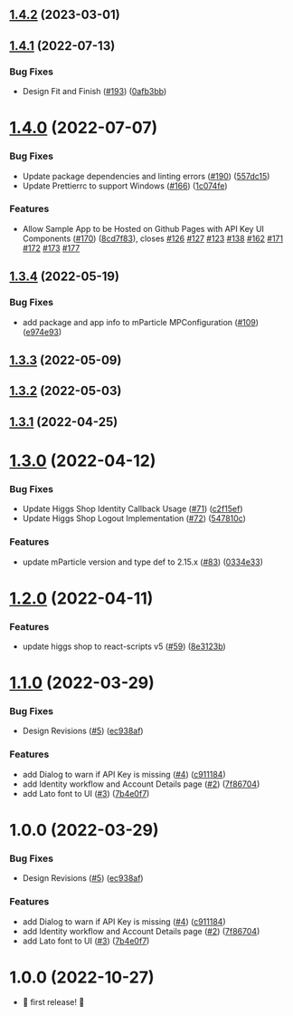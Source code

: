 ## [1.4.2](https://github.com/mParticle/mparticle-web-sample-apps/compare/v1.4.1...v1.4.2) (2023-03-01)

## [1.4.1](https://github.com/mParticle/mparticle-web-sample-apps/compare/v1.4.0...v1.4.1) (2022-07-13)


### Bug Fixes

* Design Fit and Finish ([#193](https://github.com/mParticle/mparticle-web-sample-apps/issues/193)) ([0afb3bb](https://github.com/mParticle/mparticle-web-sample-apps/commit/0afb3bbeea4bc9763149d986643f21a6b0015a80))

# [1.4.0](https://github.com/mParticle/mparticle-web-sample-apps/compare/v1.3.4...v1.4.0) (2022-07-07)


### Bug Fixes

* Update package dependencies and linting errors ([#190](https://github.com/mParticle/mparticle-web-sample-apps/issues/190)) ([557dc15](https://github.com/mParticle/mparticle-web-sample-apps/commit/557dc159ff7b6b37d0e469824ffa6a4ea9000b3a))
* Update Prettierrc to support Windows ([#166](https://github.com/mParticle/mparticle-web-sample-apps/issues/166)) ([1c074fe](https://github.com/mParticle/mparticle-web-sample-apps/commit/1c074fe96c510daca3c7d26f0acf647720d44d03))


### Features

* Allow Sample App to be Hosted on Github Pages with API Key UI Components ([#170](https://github.com/mParticle/mparticle-web-sample-apps/issues/170)) ([8cd7f83](https://github.com/mParticle/mparticle-web-sample-apps/commit/8cd7f83168564b8d4099d7c1ea7857f40b68271e)), closes [#126](https://github.com/mParticle/mparticle-web-sample-apps/issues/126) [#127](https://github.com/mParticle/mparticle-web-sample-apps/issues/127) [#123](https://github.com/mParticle/mparticle-web-sample-apps/issues/123) [#138](https://github.com/mParticle/mparticle-web-sample-apps/issues/138) [#162](https://github.com/mParticle/mparticle-web-sample-apps/issues/162) [#171](https://github.com/mParticle/mparticle-web-sample-apps/issues/171) [#172](https://github.com/mParticle/mparticle-web-sample-apps/issues/172) [#173](https://github.com/mParticle/mparticle-web-sample-apps/issues/173) [#177](https://github.com/mParticle/mparticle-web-sample-apps/issues/177)

## [1.3.4](https://github.com/mParticle/mparticle-web-sample-apps/compare/v1.3.3...v1.3.4) (2022-05-19)


### Bug Fixes

* add package and app info to mParticle MPConfiguration ([#109](https://github.com/mParticle/mparticle-web-sample-apps/issues/109)) ([e974e93](https://github.com/mParticle/mparticle-web-sample-apps/commit/e974e93b0bdaaf82e74217e0496e6221c4ae4181))

## [1.3.3](https://github.com/mParticle/mparticle-web-sample-apps/compare/v1.3.2...v1.3.3) (2022-05-09)

## [1.3.2](https://github.com/mParticle/mparticle-web-sample-apps/compare/v1.3.1...v1.3.2) (2022-05-03)

## [1.3.1](https://github.com/mParticle/mparticle-web-sample-apps/compare/v1.3.0...v1.3.1) (2022-04-25)

# [1.3.0](https://github.com/mParticle/mparticle-web-sample-apps/compare/v1.2.0...v1.3.0) (2022-04-12)


### Bug Fixes

* Update Higgs Shop Identity Callback Usage ([#71](https://github.com/mParticle/mparticle-web-sample-apps/issues/71)) ([c2f15ef](https://github.com/mParticle/mparticle-web-sample-apps/commit/c2f15ef2fa8ca89fbb94d077aa6dcac8ca17bd4e))
* Update Higgs Shop Logout Implementation ([#72](https://github.com/mParticle/mparticle-web-sample-apps/issues/72)) ([547810c](https://github.com/mParticle/mparticle-web-sample-apps/commit/547810ccc08efd0ee14154cca59b95f60f426e67))


### Features

* update mParticle version and type def to 2.15.x ([#83](https://github.com/mParticle/mparticle-web-sample-apps/issues/83)) ([0334e33](https://github.com/mParticle/mparticle-web-sample-apps/commit/0334e331c79b10c53e236dadcaa0fe4a92fbb76f))

# [1.2.0](https://github.com/mParticle/mparticle-web-sample-apps/compare/v1.1.0...v1.2.0) (2022-04-11)


### Features

* update higgs shop to react-scripts v5 ([#59](https://github.com/mParticle/mparticle-web-sample-apps/issues/59)) ([8e3123b](https://github.com/mParticle/mparticle-web-sample-apps/commit/8e3123bbee5e67e65915e2f655b9c1f1fc0cc512))

# [1.1.0](https://github.com/mParticle/mparticle-web-sample-apps/compare/v1.0.0...v1.1.0) (2022-03-29)


### Bug Fixes

* Design Revisions ([#5](https://github.com/mParticle/mparticle-web-sample-apps/issues/5)) ([ec938af](https://github.com/mParticle/mparticle-web-sample-apps/commit/ec938af6513740416117c8ecbad05170dcb6dd32))


### Features

* add Dialog to warn if API Key is missing ([#4](https://github.com/mParticle/mparticle-web-sample-apps/issues/4)) ([c911184](https://github.com/mParticle/mparticle-web-sample-apps/commit/c911184a1970431d93828dffb8de5be34d5fbed2))
* add Identity workflow and Account Details page ([#2](https://github.com/mParticle/mparticle-web-sample-apps/issues/2)) ([7f86704](https://github.com/mParticle/mparticle-web-sample-apps/commit/7f867041cbab1f3e41832ded58f5c4702434b833))
* add Lato font to UI ([#3](https://github.com/mParticle/mparticle-web-sample-apps/issues/3)) ([7b4e0f7](https://github.com/mParticle/mparticle-web-sample-apps/commit/7b4e0f7f2aeac38082f9fa4e2064656b6ffa1bff))

# 1.0.0 (2022-03-29)


### Bug Fixes

* Design Revisions ([#5](https://github.com/mParticle/mparticle-web-sample-apps/issues/5)) ([ec938af](https://github.com/mParticle/mparticle-web-sample-apps/commit/ec938af6513740416117c8ecbad05170dcb6dd32))


### Features

* add Dialog to warn if API Key is missing ([#4](https://github.com/mParticle/mparticle-web-sample-apps/issues/4)) ([c911184](https://github.com/mParticle/mparticle-web-sample-apps/commit/c911184a1970431d93828dffb8de5be34d5fbed2))
* add Identity workflow and Account Details page ([#2](https://github.com/mParticle/mparticle-web-sample-apps/issues/2)) ([7f86704](https://github.com/mParticle/mparticle-web-sample-apps/commit/7f867041cbab1f3e41832ded58f5c4702434b833))
* add Lato font to UI ([#3](https://github.com/mParticle/mparticle-web-sample-apps/issues/3)) ([7b4e0f7](https://github.com/mParticle/mparticle-web-sample-apps/commit/7b4e0f7f2aeac38082f9fa4e2064656b6ffa1bff))

# 1.0.0 (2022-10-27)

-   :partying_face: first release! :checkered_flag:
